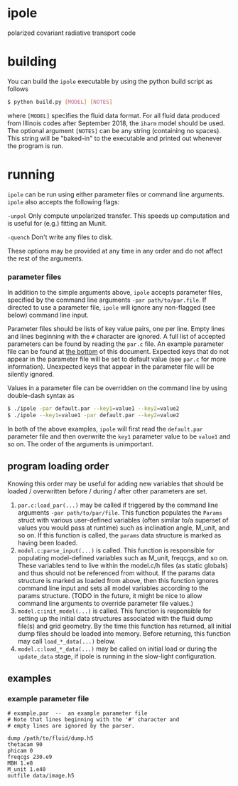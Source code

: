 # ipole
polarized covariant radiative transport code

# building

You can build the ```ipole``` executable by using the python build script as follows
```bash
$ python build.py [MODEL] [NOTES]
```
where ```[MODEL]``` specifies the fluid data format. For all fluid data produced from Illinois codes after September 2018, the ```iharm``` model should be used. The optional argument ```[NOTES]``` can be any string (containing no spaces). This string will be "baked-in" to the executable and printed out whenever the program is run. 

# running

```ipole``` can be run using either parameter files or command line arguments. ```ipole``` also accepts the following flags:

```-unpol``` Only compute unpolarized transfer. This speeds up computation and is useful for (e.g.) fitting an Munit.

```-quench``` Don't write any files to disk.

These options may be provided at any time in any order and do not affect the rest of the arguments.

### parameter files

In addition to the simple arguments above, ```ipole``` accepts parameter files, specified by the command line arguments ```-par path/to/par.file```. If directed to use a parameter file, ```ipole``` will ignore any non-flagged (see below) command line input.

Parameter files should be lists of key value pairs, one per line. Empty lines and lines beginning with the ```#``` character are ignored. A full list of accepted parameters can be found by reading the ```par.c``` file. An example parameter file can be found at [the bottom](#example-parameter-file) of this document. Expected keys that do not appear in the parameter file will be set to default value (see ```par.c``` for more information). Unexpected keys that appear in the parameter file will be silently ignored.

Values in a parameter file can be overridden on the command line by using double-dash syntax as 
```bash
$ ./ipole -par default.par --key1=value1 --key2=value2
$ ./ipole --key1=value1 -par default.par --key2=value2
```

In both of the above examples, ```ipole``` will first read the ```default.par``` parameter file and then overwrite the ```key1``` parameter value to be ```value1``` and so on. The order of the arguments is unimportant.


## program loading order

Knowing this order may be useful for adding new variables that should be loaded / overwritten before / during / after other parameters are set.

1. ```par.c:load_par(...)``` may be called if triggered by the command line arguments ```-par path/to/par/file```. This function populates the ```Params``` struct with various user-defined variables (often similar to/a superset of values you would pass at runtime) such as inclination angle, M_unit, and so on. If this function is called, the ```params``` data structure is marked as having been loaded.
2. ```model.c:parse_input(...)``` is called. This function is responsible for populating model-defined variables such as M_unit, freqcgs, and so on. These variables tend to live within the model.c/h files (as static globals) and thus should not be referenced from without. If the params data structure is marked as loaded from above, then this function ignores command line input and sets all model variables according to the params structure. (TODO in the future, it might be nice to allow command line arguments to override parameter file values.)
3. ```model.c:init_model(...)``` is called. This function is responsible for setting up the initial data structures associated with the fluid dump file(s) and grid geometry. By the time this function has returned, all initial dump files should be loaded into memory. Before returning, this function may call ```load_*_data(...)``` below.
4. ```model.c:load_*_data(...)``` may be called on initial load or during the ```update_data``` stage, if ipole is running in the slow-light configuration.


## examples

### example parameter file
```
# example.par  --  an example parameter file
# Note that lines beginning with the '#' character and
# empty lines are ignored by the parser. 

dump /path/to/fluid/dump.h5
thetacam 90
phicam 0 
freqcgs 230.e9
MBH 1.e8
M_unit 1.e40
outfile data/image.h5


```



